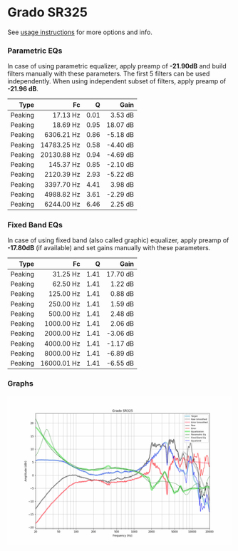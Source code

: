 # Grado SR325
See [usage instructions](https://github.com/jaakkopasanen/AutoEq#usage) for more options and info.

### Parametric EQs
In case of using parametric equalizer, apply preamp of **-21.90dB** and build filters manually
with these parameters. The first 5 filters can be used independently.
When using independent subset of filters, apply preamp of **-21.96 dB**.

| Type    | Fc          |    Q | Gain     |
|--------:|------------:|-----:|---------:|
| Peaking | 17.13 Hz    | 0.01 | 3.53 dB  |
| Peaking | 18.69 Hz    | 0.95 | 18.07 dB |
| Peaking | 6306.21 Hz  | 0.86 | -5.18 dB |
| Peaking | 14783.25 Hz | 0.58 | -4.40 dB |
| Peaking | 20130.88 Hz | 0.94 | -4.69 dB |
| Peaking | 145.37 Hz   | 0.85 | -2.10 dB |
| Peaking | 2120.39 Hz  | 2.93 | -5.22 dB |
| Peaking | 3397.70 Hz  | 4.41 | 3.98 dB  |
| Peaking | 4988.82 Hz  | 3.61 | -2.29 dB |
| Peaking | 6244.00 Hz  | 6.46 | 2.25 dB  |

### Fixed Band EQs
In case of using fixed band (also called graphic) equalizer, apply preamp of **-17.80dB**
(if available) and set gains manually with these parameters.

| Type    | Fc          |    Q | Gain     |
|--------:|------------:|-----:|---------:|
| Peaking | 31.25 Hz    | 1.41 | 17.70 dB |
| Peaking | 62.50 Hz    | 1.41 | 1.22 dB  |
| Peaking | 125.00 Hz   | 1.41 | 0.88 dB  |
| Peaking | 250.00 Hz   | 1.41 | 1.59 dB  |
| Peaking | 500.00 Hz   | 1.41 | 2.48 dB  |
| Peaking | 1000.00 Hz  | 1.41 | 2.06 dB  |
| Peaking | 2000.00 Hz  | 1.41 | -3.06 dB |
| Peaking | 4000.00 Hz  | 1.41 | -1.17 dB |
| Peaking | 8000.00 Hz  | 1.41 | -6.89 dB |
| Peaking | 16000.01 Hz | 1.41 | -6.55 dB |

### Graphs
![](./Grado%20SR325.png)